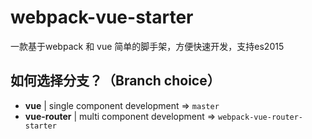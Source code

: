 # webpack-vue-starter
一款基于webpack 和 vue 简单的脚手架，方便快速开发，支持es2015

## 如何选择分支？（Branch choice） 
- **vue** | single component development => `master`
- **vue-router** | multi component development => `webpack-vue-router-starter`

